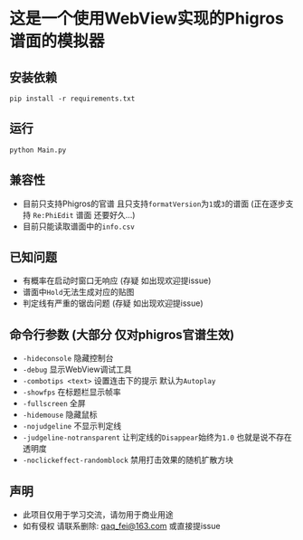 # 这是一个使用WebView实现的Phigros谱面的模拟器

## 安装依赖
```
pip install -r requirements.txt
```

## 运行
```
python Main.py
```

## 兼容性
- 目前只支持Phigros的官谱 且只支持```formatVersion```为```1```或```3```的谱面 (正在逐步支持 ```Re:PhiEdit``` 谱面  还要好久...)
- 目前只能读取谱面中的```info.csv```

## 已知问题
- 有概率在启动时窗口无响应 (存疑 如出现欢迎提issue)
- 谱面中```Hold```无法生成对应的贴图
- 判定线有严重的锯齿问题 (存疑 如出现欢迎提issue)

## 命令行参数 (大部分 仅对phigros官谱生效)
- ```-hideconsole``` 隐藏控制台
- ```-debug``` 显示WebView调试工具
- ```-combotips <text>``` 设置连击下的提示 默认为```Autoplay```
- ```-showfps``` 在标题栏显示帧率
- ```-fullscreen``` 全屏
- ```-hidemouse``` 隐藏鼠标
- ```-nojudgeline``` 不显示判定线
- ```-judgeline-notransparent``` 让判定线的```Disappear```始终为```1.0``` 也就是说不存在透明度
- ```-noclickeffect-randomblock``` 禁用打击效果的随机扩散方块

## 声明
- 此项目仅用于学习交流，请勿用于商业用途
- 如有侵权 请联系删除: qaq_fei@163.com 或直接提issue